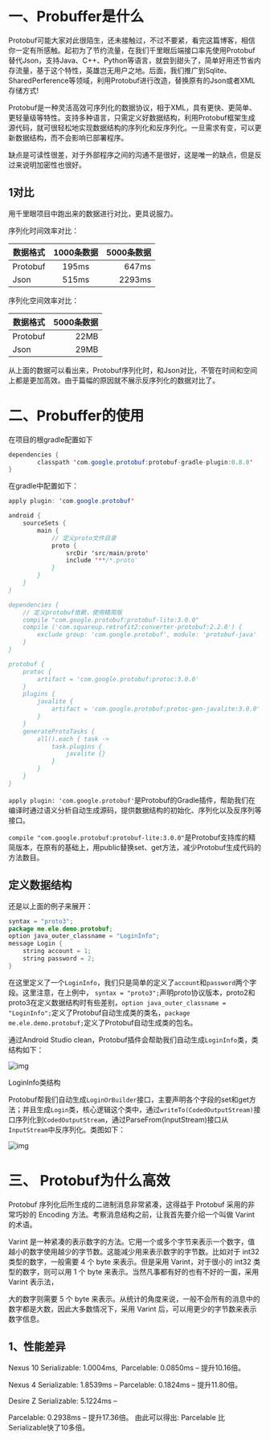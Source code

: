 # 一、Probuffer是什么
Protobuf可能大家对此很陌生，还未接触过，不过不要紧，看完这篇博客，相信你一定有所感触。起初为了节约流量，在我们千里眼后端接口率先使用Protobuf替代Json，支持Java、C++、Python等语言，就尝到甜头了，简单好用还节省内存流量，基于这个特性，英雄岂无用户之地。后面，我们推广到Sqlite、SharedPerference等领域，利用Protobuf进行改造，替换原有的Json或者XML存储方式!

Protobuf是一种灵活高效可序列化的数据协议，相于XML，具有更快、更简单、更轻量级等特性。支持多种语言，只需定义好数据结构，利用Protobuf框架生成源代码，就可很轻松地实现数据结构的序列化和反序列化。一旦需求有变，可以更新数据结构，而不会影响已部署程序。

缺点是可读性很差，对于外部程序之间的沟通不是很好，这是唯一的缺点，但是反过来说明加密性也很好。

## 1对比
用千里眼项目中跑出来的数据进行对比，更具说服力。

序列化时间效率对比：

| 数据格式 | 1000条数据 | 5000条数据 |
| -------- | :--------: | ---------: |
| Protobuf |   195ms    |      647ms |
| Json     |   515ms    |     2293ms |

序列化空间效率对比：

| 数据格式 | 5000条数据 |
| -------- | ---------: |
| Protobuf |       22MB |
| Json     |       29MB |

从上面的数据可以看出来，Protobuf序列化时，和Json对比，不管在时间和空间上都是更加高效。由于篇幅的原因就不展示反序列化的数据对比了。

# 二、Probuffer的使用

在项目的根gradle配置如下



```java
dependencies {
        classpath 'com.google.protobuf:protobuf-gradle-plugin:0.8.0'
}
```

在gradle中配置如下：



```java
apply plugin: 'com.google.protobuf'

android {
    sourceSets {
        main {
            // 定义proto文件目录
            proto {
                srcDir 'src/main/proto'
                include '**/*.proto'
            }
        }
    }
}

dependencies {
    // 定义protobuf依赖，使用精简版
    compile "com.google.protobuf:protobuf-lite:3.0.0"
    compile ('com.squareup.retrofit2:converter-protobuf:2.2.0') {
        exclude group: 'com.google.protobuf', module: 'protobuf-java'
    }
}

protobuf {
    protoc {
        artifact = 'com.google.protobuf:protoc:3.0.0'
    }
    plugins {
        javalite {
            artifact = 'com.google.protobuf:protoc-gen-javalite:3.0.0'
        }
    }
    generateProtoTasks {
        all().each { task ->
            task.plugins {
                javalite {}
            }
        }
    }
}
```

`apply plugin: 'com.google.protobuf'`是Protobuf的Gradle插件，帮助我们在编译时通过语义分析自动生成源码，提供数据结构的初始化、序列化以及反序列等接口。

`compile "com.google.protobuf:protobuf-lite:3.0.0"`是Protobuf支持库的精简版本，在原有的基础上，用public替换set、get方法，减少Protobuf生成代码的方法数目。

## 定义数据结构

还是以上面的例子来展开：



```java
syntax = "proto3";
package me.ele.demo.protobuf;
option java_outer_classname = "LoginInfo";
message Login {
    string account = 1;
    string password = 2;
}
```

在这里定义了一个`LoginInfo`，我们只是简单的定义了`account`和`password`两个字段。这里注意，在上例中， `syntax = "proto3";`声明proto协议版本，proto2和proto3在定义数据结构时有些差别，`option java_outer_classname = "LoginInfo";`定义了Protobuf自动生成类的类名，`package me.ele.demo.protobuf;`定义了Protobuf自动生成类的包名。

通过Android Studio clean，Protobuf插件会帮助我们自动生成`LoginInfo`类，类结构如下：

![img](https:////upload-images.jianshu.io/upload_images/5133492-8e9518d464c5f206.png?imageMogr2/auto-orient/strip|imageView2/2/w/635/format/webp)

LoginInfo类结构

Protobuf帮我们自动生成`LoginOrBuilder`接口，主要声明各个字段的set和get方法；并且生成`Login`类，核心逻辑这个类中，通过`writeTo(CodedOutputStream)`接口序列化到`CodedOutputStream`，通过ParseFrom(InputStream)接口从`InputStream`中反序列化。类图如下：

![img](https:////upload-images.jianshu.io/upload_images/5133492-59864182aff99c8f.png?imageMogr2/auto-orient/strip|imageView2/2/w/793/format/webp)

# 三、 Protobuf为什么高效
Protobuf 序列化后所生成的二进制消息非常紧凑，这得益于 Protobuf 采用的非常巧妙的 Encoding 方法。考察消息结构之前，让我首先要介绍一个叫做 Varint 的术语。

Varint 是一种紧凑的表示数字的方法。它用一个或多个字节来表示一个数字，值越小的数字使用越少的字节数。这能减少用来表示数字的字节数。比如对于 int32 类型的数字，一般需要 4 个 byte 来表示。但是采用 Varint，对于很小的 int32 类型的数字，则可以用 1 个 byte 来表示。当然凡事都有好的也有不好的一面，采用 Varint 表示法，

大的数字则需要 5 个 byte 来表示。从统计的角度来说，一般不会所有的消息中的数字都是大数，因此大多数情况下，采用 Varint 后，可以用更少的字节数来表示数字信息。 

## 1、性能差异

Nexus 10
Serializable: 1.0004ms,  
Parcelable: 0.0850ms – 提升10.16倍。

Nexus 4
Serializable: 1.8539ms – 
Parcelable: 0.1824ms – 提升11.80倍。

Desire Z
Serializable: 5.1224ms – 

Parcelable: 0.2938ms – 提升17.36倍。
由此可以得出: Parcelable 比 Serializable快了10多倍。

